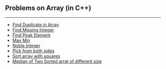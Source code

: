 ## **Problems on Array (in C++)**

---

* <a href="https://github.com/bhumikatewary/Practice-Problems/blob/main/Arrays/C%2B%2B/Find%20Duplicate%20in%20Array.cpp">Find Duplicate in Array</a>
* <a href="https://github.com/bhumikatewary/Practice-Problems/blob/main/Arrays/C%2B%2B/First%20Missing%20Integer.cpp">Find Missing Integer</a>
* <a href="https://github.com/bhumikatewary/Practice-Problems/blob/main/Arrays/C%2B%2B/Find%20Peak%20Element.cpp">Find Peak Element</a>
* <a href="https://github.com/bhumikatewary/Practice-Problems/blob/main/Arrays/C%2B%2B/Max%20Min.cpp">Max Min</a>
* <a href="https://github.com/bhumikatewary/Practice-Problems/blob/main/Arrays/C%2B%2B/Noble%20Integer.cpp">Noble Integer</a>
* <a href="https://github.com/bhumikatewary/Practice-Problems/blob/main/Arrays/C%2B%2B/Pick%20from%20both%20sides.cpp">Pick from both sides</a>
* <a href="https://github.com/bhumikatewary/Practice-Problems/blob/main/Arrays/C%2B%2B/Sort%20array%20with%20squares.cpp">Sort array with squares</a>
* <a href="https://github.com/bhumikatewary.Practice-Problems/blob/main/Arrays/C%2B%2B/Median%20of%20Two%20Sorted%20array%20of%20different%20size.cpp">Median of Two Sorted arrat of different size</a>